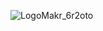 

![LogoMakr_6r2oto](https://user-images.githubusercontent.com/65374030/88118307-8077b980-cb7a-11ea-863c-695098a39dfa.png)
